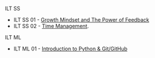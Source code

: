 ILT SS

* ILT SS 01 - [Growth Mindset and The Power of Feedback](https://links.bangkit.academy/Pre-read23_SS-1)
* ILT SS 02 - [Time Management](https://drive.google.com/file/d/1qrwGx-kKVHZnrULKMirwLcEjbeGGe86y/view).


ILT ML

* ILT ML 01 - [Introduction to Python & Git/GitHub](https://links.bangkit.academy/Module_ML1)
